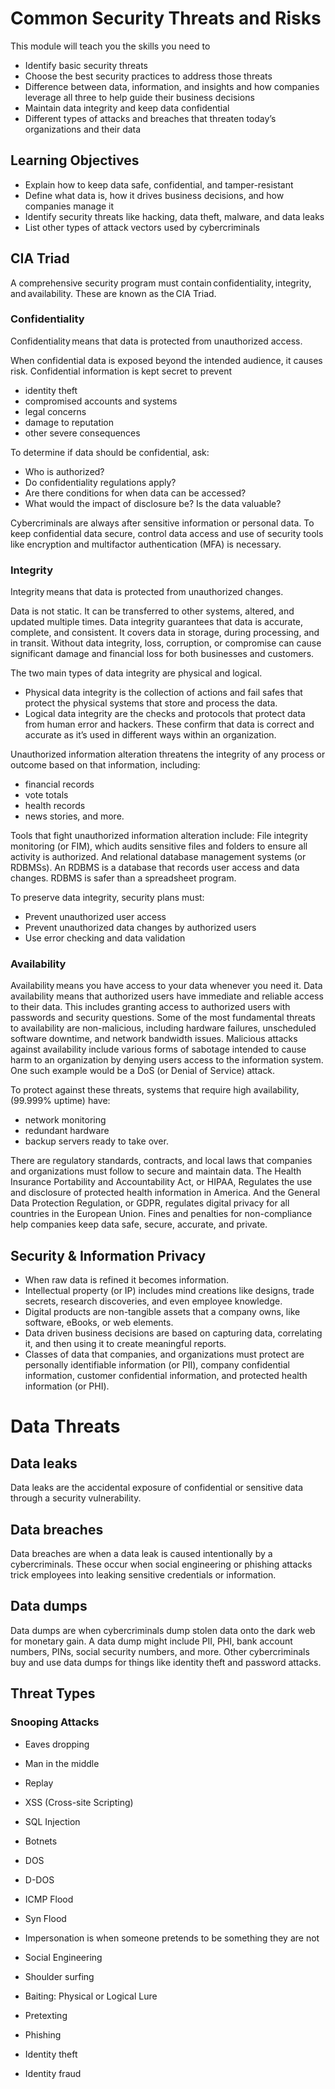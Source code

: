 # Common Security Threats and Risks

This module will teach you the skills you need to 
- Identify basic security threats
- Choose the best security practices to address those threats
- Difference between data, information, and insights and how companies leverage all three to help guide their business decisions
- Maintain data integrity and keep data confidential
- Different types of attacks and breaches that threaten today’s organizations and their data

## Learning Objectives

- Explain how to keep data safe, confidential, and tamper-resistant
- Define what data is, how it drives business decisions, and how companies manage it
- Identify security threats like hacking, data theft, malware, and data leaks
- List other types of attack vectors used by cybercriminals

## CIA Triad

A comprehensive security program must contain confidentiality, integrity, and availability. These are known as the CIA Triad. 

### Confidentiality

Confidentiality means that data is protected from unauthorized access.

When confidential data is exposed beyond the intended audience, it causes risk. Confidential information is kept secret to prevent 
- identity theft
- compromised accounts and systems
- legal concerns
- damage to reputation
- other severe consequences

To determine if data should be confidential, ask: 
- Who is authorized?
- Do confidentiality regulations apply?
- Are there conditions for when data can be accessed?
- What would the impact of disclosure be? Is the data valuable?

Cybercriminals are always after sensitive information or personal data. To keep confidential data secure, control data access and use of security tools like encryption and multifactor authentication (MFA) is necessary.

### Integrity

Integrity means that data is protected from unauthorized changes.

Data is not static. It can be transferred to other systems, altered, and updated multiple times. Data integrity guarantees that data is accurate, complete, and consistent. 
It covers data in storage, during processing, and in transit. Without data integrity, loss, corruption, or compromise can cause significant damage and financial loss for both businesses and customers. 

The two main types of data integrity are physical and logical. 
- Physical data integrity is the collection of actions and fail safes that protect the physical systems that store and process the data.
- Logical data integrity are the checks and protocols that protect data from human error and hackers.
These confirm that data is correct and accurate as it’s used in different ways within an organization.

Unauthorized information alteration threatens the integrity of any process or outcome based on that information, including: 
- financial records
- vote totals
- health records
- news stories, and more.

Tools that fight unauthorized information alteration include: File integrity monitoring (or FIM), which audits sensitive files and folders to ensure all activity is authorized. And relational database management systems (or RDBMSs). An RDBMS is a database that records user access and data changes. RDBMS is safer than a spreadsheet program. 

To preserve data integrity, security plans must: 
- Prevent unauthorized user access
- Prevent unauthorized data changes by authorized users
- Use error checking and data validation

### Availability

Availability means you have access to your data whenever you need it. 
Data availability means that authorized users have immediate and reliable access to their data. This includes granting access to authorized users with passwords and security questions.
Some of the most fundamental threats to availability are non-malicious, including hardware failures, unscheduled software downtime, and network bandwidth issues. Malicious attacks against availability include various forms of sabotage intended to cause harm to an organization by denying users access to the information system. One such example would be a DoS (or Denial of Service) attack. 

To protect against these threats, systems that require high availability, (99.999% uptime) have: 
- network monitoring
- redundant hardware
- backup servers ready to take over.

There are regulatory standards, contracts, and local laws that companies and organizations must follow to secure and maintain data. The Health Insurance Portability and Accountability Act, or HIPAA, Regulates the use and disclosure of protected health information in America. And the General Data Protection Regulation, or GDPR, regulates digital privacy for all countries in the European Union. Fines and penalties for non-compliance help companies keep data safe, secure, accurate, and private.

## Security & Information Privacy

- When raw data is refined it becomes information. 
- Intellectual property (or IP) includes mind creations like designs, trade secrets, research discoveries, and even employee knowledge.
- Digital products are non-tangible assets that a company owns, like software, eBooks, or web elements.
- Data driven business decisions are based on capturing data, correlating it, and then using it to create meaningful reports.
- Classes of data that companies, and organizations must protect are personally identifiable information (or PII), company confidential information, customer confidential information, and protected health information (or PHI).

# Data Threats

## Data leaks 
Data leaks are the accidental exposure of confidential or sensitive data through a security vulnerability. 

## Data breaches
Data breaches are when a data leak is caused intentionally by a cybercriminals. These occur when social engineering or phishing attacks trick employees into leaking sensitive credentials or information. 

## Data dumps
Data dumps are when cybercriminals dump stolen data onto the dark web for monetary gain. 
A data dump might include PII, PHI, bank account numbers, PINs, social security numbers, and more. Other cybercriminals buy and use data dumps for things like identity theft and password attacks.

## Threat  Types

### Snooping Attacks
- Eaves dropping
- Man in the middle
- Replay

- XSS (Cross-site Scripting)
- SQL Injection
- Botnets
- DOS
- D-DOS
- ICMP Flood
- Syn Flood
- Impersonation is when someone pretends to be something they are not
- Social Engineering
- Shoulder surfing
- Baiting: Physical or Logical Lure
- Pretexting
- Phishing
- Identity theft
- Identity fraud



